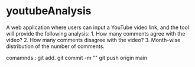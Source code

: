 # youtubeAnalysis
 A web application where users can input a YouTube video link, and the tool will provide the following analysis: 1. How many comments agree with the video? 2. How many comments disagree with the video? 3. Month-wise distribution of the number of comments.


 comamnds : 
git add. 
git commit -m ""
git push origin main 
